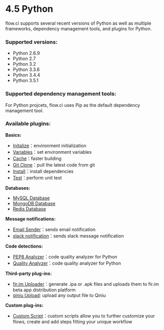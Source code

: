 
# 4.5 Python

flow.ci supports several recent versions of Python as well as multiple frameworks, dependency management tools, and plugins for Python.

### Supported versions:

- Python 2.6.9
- Python 2.7
- Python 3.2
- Python 3.3.6
- Python 3.4.4
- Python 3.5.1

### Supported dependency management tools:

For Python projcets, flow.ci uses Pip as the default dependency management tool.


### Available plugins:

<b>Basics:</b>
- [Initalize](./plugins_initialize.html)：environment initialization 
- [Variables](./plugins_variables.html)：set environment variables
- [Cache](./plugins_cache.html)：faster building
- [Git Clone](./plugins_git_clone.html)：pull the latest code from git
- [Install](./plugins_install.html)：install dependencies
- [Test](./plugins_test.html)：perform unit test

<b>Databases:</b>
- [MySQL Database](./plugins_mysql_database.html)
- [MongoDB Database](./plugins_mongodb_database.html)
- [Redis Database](./plugins_redis_database.html)

<b>Message notifications:</b>
- [Email Sender](./plugins_email_sender.html)：sends email notification 
- [slack notification](./plugins_slack_notification.html)：sends slack message notification

<b>Code detections:</b>
- [PEP8 Analyzer](./waiting.html)：code quality analyzer for Python
- [Quality Analyzer](./waiting.html)：code quality analyzer for Python


<b>Third-party plug-ins:</b>
- [fir.im Uploader](./plugins_firim_uploader.html)：generate .ipa or .apk files and uploads them to fir.im beta app distribution platform
- [qiniu Upload](./plugins_qiniu_upload.html): upload any output file to Qiniu

<b>Custom plug-ins:</b>
- [Custom Script](./plugins_custom_script.html)：custom scripts allow you to further customize your flows, create and add steps fitting your unique workflow
